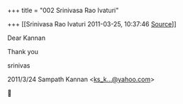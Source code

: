 +++
title = "002 Srinivasa Rao Ivaturi"

+++
[[Srinivasa Rao Ivaturi	2011-03-25, 10:37:46 [Source](https://groups.google.com/g/bvparishat/c/HQ9qAmBG7hw)]]



Dear Kannan  
  
Thank you  
  
srinivas  
  
  

2011/3/24 Sampath Kannan \<[ks_k...@yahoo.com]()\>



